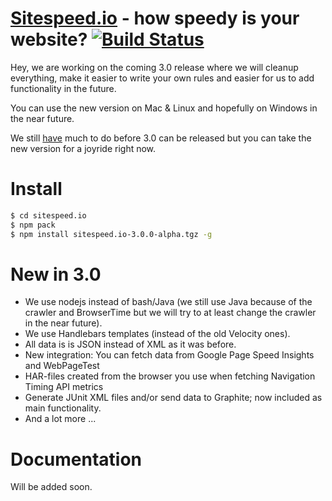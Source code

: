 <a href="http://www.sitespeed.io" target="_blank">Sitespeed.io</a> - how speedy is your website? [![Build Status](https://secure.travis-ci.org/sitespeedio/sitespeed.io.png?branch=3.0-wip)](http://travis-ci.org/sitespeedio/sitespeed.io)
=============

Hey, we are working on the coming 3.0 release where we will cleanup everything, make it easier to
write your own rules and easier for us to add functionality in the future.


You can use the new version on Mac & Linux and hopefully on Windows in the near future.

We still [have](https://github.com/sitespeedio/sitespeed.io/issues?milestone=40&state=open) much to do before 3.0 can be released but you can take
the new version for a joyride right now.

Install
=============
```bash
$ cd sitespeed.io
$ npm pack
$ npm install sitespeed.io-3.0.0-alpha.tgz -g
```

New in 3.0
=============
 * We use nodejs instead of bash/Java (we still use Java because of the crawler and BrowserTime but we will try to at least change the crawler in the near future).
 * We use Handlebars templates (instead of the old Velocity ones).
 * All data is is JSON instead of XML as it was before.
 * New integration: You can fetch data from Google Page Speed Insights and WebPageTest
 * HAR-files created from the browser you use when fetching Navigation Timing API metrics
 * Generate JUnit XML files and/or send data to Graphite; now included as main functionality.
 * And a lot more ...

Documentation
=============
Will be added soon.
